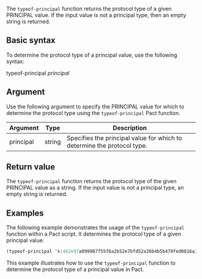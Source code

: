 The `typeof-principal` function returns the protocol type of a given PRINCIPAL value. If the input value is not a principal type, then an empty string is returned.

## Basic syntax

To determine the protocol type of a principal value, use the following syntax:

typeof-principal *principal*

## Argument

Use the following argument to specify the PRINCIPAL value for which to determine the protocol type using the `typeof-principal` Pact function.

| Argument | Type | Description |
| --- | --- | --- |
| principal | string | Specifies the principal value for which to determine the protocol type. |

## Return value

The `typeof-principal` function returns the protocol type of the given PRINCIPAL value as a string. If the input value is not a principal type, an empty string is returned.

## Examples

The following example demonstrates the usage of the `typeof-principal` function within a Pact script. It determines the protocol type of a given principal value:

```lisp
(typeof-principal 'k:462e97a099987f55f6a2b52e7bfd52a36b4b5b470fed0816a3d9b26f9450ba69)
```

This example illustrates how to use the `typeof-principal` function to determine the protocol type of a principal value in Pact.

